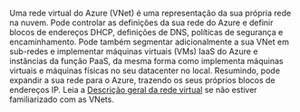 Uma rede virtual do Azure (VNet) é uma representação da sua própria rede na nuvem. Pode controlar as definições da sua rede do Azure e definir blocos de endereços DHCP, definições de DNS, políticas de segurança e encaminhamento. Pode também segmentar adicionalmente a sua VNet em sub-redes e implementar máquinas virtuais (VMs) IaaS do Azure e instâncias da função PaaS, da mesma forma como implementa máquinas virtuais e máquinas físicas no seu datacenter no local. Resumindo, pode expandir a sua rede para o Azure, trazendo os seus próprios blocos de endereços IP. Leia a [Descrição geral da rede virtual](../articles/virtual-network/virtual-networks-overview.md) se não estiver familiarizado com as VNets.



<!--HONumber=Sep16_HO3-->


